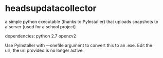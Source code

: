 # headsupdatacollector
a simple python executable (thanks to PyInstaller) that uploads snapshots to a server (used for a school project).

dependencies:
  python 2.7
  opencv2

Use PyInstaller with --onefile argument to convert this to an .exe.
Edit the url, the url provided is no longer active.

